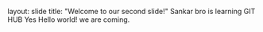 layout: slide
title: "Welcome to our second slide!"
Sankar bro is learning GIT HUB
Yes
Hello world! we are coming.
